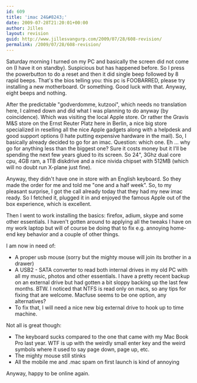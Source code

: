 ```yaml
---
id: 609
title: 'imac 24&#8243;'
date: 2009-07-28T21:20:01+00:00
author: Jilles
layout: revision
guid: http://www.jillesvangurp.com/2009/07/28/608-revision/
permalink: /2009/07/28/608-revision/
---
```

Saturday morning I turned on my PC and basically the screen did not come on (I have it on standby). Suspicious but has happened before. So I press the powerbutton to do a reset and then it did single beep followed by 8 rapid beeps. That's the bios telling you: this pc is FOOBARRED, please try installing a new motherboard. Or something. Good luck with that. Anyway, eight beeps and nothing. 

After the predictable "godverdomme, kutzooi", which needs no translation here, I calmed down and did what I was planning to do anyway (by coincidence). Which was visiting the local Apple store. Or rather the Gravis M&S store on the Ernst Reuter Platz here in Berlin, a nice big store specialized in reselling all the nice Apple gadgets along with a helpdesk and good support options (I hate putting expensive hardware in the mail). So, I basically already decided to go for an imac. Question: which one. Eh ... why go for anything less than the biggest one? Sure it costs money but it I'll be spending the next few years glued to its screen. So 24", 3Ghz dual core cpu, 4GB ram, a 1TB diskdrive and a nice nivida chipset with 512MB (which will no doubt run X-plane just fine).

Anyway, they didn't have one in store with an English keyboard. So they made the order for me and told me "one and a half week". So, to my pleasant surprise, I got the call already today that they had my new imac ready. So I fetched it, plugged it in and enjoyed the famous Apple out of the box experience, which is excellent.

Then I went to work installing the basics: firefox, adium, skype and some other essentials. I haven't gotten around to applying all the tweaks I have on my work laptop but will of course be doing that to fix e.g. annoying home-end key behavior and a couple of other things.

I am now in need of:
<ul>
	<li>A proper usb mouse (sorry but the mighty mouse will join its brother in a drawer)</li>
	<li>A USB2 - SATA converter to read both internal drives in my old PC with all my music, photos and other essentials. I have a pretty recent backup on an external drive but had gotten a bit sloppy backing up the last few months. BTW. I noticed that NTFS is read only on macs, so any tips for fixing that are welcome. Macfuse seems to be one option, any alternatives?</li>
	<li>To fix that, I will need a nice new big external drive to hook up to time machine. </li>
</ul>

Not all is great though:
<ul>
	<li>The keyboard sucks compared to the one that came with my Mac Book Pro last year. WTF is up with the weirdly small enter key and the weird symbols where it used to say page down, page up, etc.</li>
	<li>The mighty mouse still stinks</li>
	<li>All the mobile me and .mac spam on first launch is kind of annoying</li>
</ul>

Anyway, happy to be online again.



